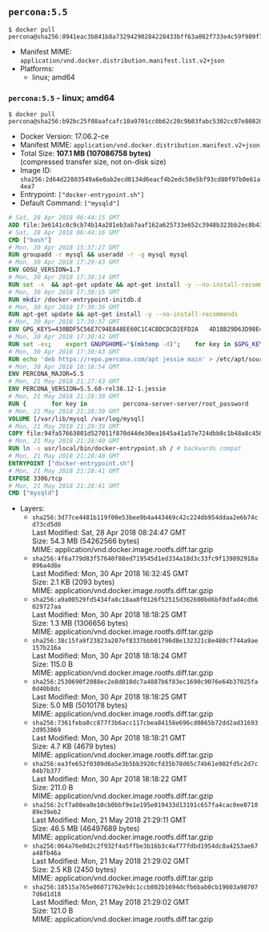 ## `percona:5.5`

```console
$ docker pull percona@sha256:8941eac3b841b8a73294290284228433bff63a082f733e4c59f989f7fa2bfbbf
```

-	Manifest MIME: `application/vnd.docker.distribution.manifest.list.v2+json`
-	Platforms:
	-	linux; amd64

### `percona:5.5` - linux; amd64

```console
$ docker pull percona@sha256:b92bc25f08aafcafc10a9701cc0b62c20c9b83fabc5302cc07e80820eff8ab5b
```

-	Docker Version: 17.06.2-ce
-	Manifest MIME: `application/vnd.docker.distribution.manifest.v2+json`
-	Total Size: **107.1 MB (107086758 bytes)**  
	(compressed transfer size, not on-disk size)
-	Image ID: `sha256:2d64d22803549a6e0ab2ecd0134d6eacf4b2edc50e5bf93cd80f97b0e61a4ea7`
-	Entrypoint: `["docker-entrypoint.sh"]`
-	Default Command: `["mysqld"]`

```dockerfile
# Sat, 28 Apr 2018 06:44:15 GMT
ADD file:3e6141c0c9cb74b14a281eb3ab7aaf162a625733e652c3948b323bb2ec8b4343 in / 
# Sat, 28 Apr 2018 06:44:16 GMT
CMD ["bash"]
# Mon, 30 Apr 2018 15:37:27 GMT
RUN groupadd -r mysql && useradd -r -g mysql mysql
# Mon, 30 Apr 2018 17:29:43 GMT
ENV GOSU_VERSION=1.7
# Mon, 30 Apr 2018 17:30:14 GMT
RUN set -x 	&& apt-get update && apt-get install -y --no-install-recommends ca-certificates wget && rm -rf /var/lib/apt/lists/* 	&& wget -O /usr/local/bin/gosu "https://github.com/tianon/gosu/releases/download/$GOSU_VERSION/gosu-$(dpkg --print-architecture)" 	&& wget -O /usr/local/bin/gosu.asc "https://github.com/tianon/gosu/releases/download/$GOSU_VERSION/gosu-$(dpkg --print-architecture).asc" 	&& export GNUPGHOME="$(mktemp -d)" 	&& gpg --keyserver ha.pool.sks-keyservers.net --recv-keys B42F6819007F00F88E364FD4036A9C25BF357DD4 	&& gpg --batch --verify /usr/local/bin/gosu.asc /usr/local/bin/gosu 	&& rm -r "$GNUPGHOME" /usr/local/bin/gosu.asc 	&& chmod +x /usr/local/bin/gosu 	&& gosu nobody true 	&& apt-get purge -y --auto-remove ca-certificates wget
# Mon, 30 Apr 2018 17:30:15 GMT
RUN mkdir /docker-entrypoint-initdb.d
# Mon, 30 Apr 2018 17:30:36 GMT
RUN apt-get update && apt-get install -y --no-install-recommends 		apt-transport-https ca-certificates 		pwgen 	&& rm -rf /var/lib/apt/lists/*
# Mon, 30 Apr 2018 17:30:37 GMT
ENV GPG_KEYS=430BDF5C56E7C94E848EE60C1C4CBDCDCD2EFD2A 	4D1BB29D63D98E422B2113B19334A25F8507EFA5
# Mon, 30 Apr 2018 17:30:42 GMT
RUN set -ex; 	export GNUPGHOME="$(mktemp -d)"; 	for key in $GPG_KEYS; do 		gpg --keyserver ha.pool.sks-keyservers.net --recv-keys "$key"; 	done; 	gpg --export $GPG_KEYS > /etc/apt/trusted.gpg.d/percona.gpg; 	rm -r "$GNUPGHOME"; 	apt-key list
# Mon, 30 Apr 2018 17:30:43 GMT
RUN echo 'deb https://repo.percona.com/apt jessie main' > /etc/apt/sources.list.d/percona.list
# Mon, 30 Apr 2018 18:16:54 GMT
ENV PERCONA_MAJOR=5.5
# Mon, 21 May 2018 21:27:43 GMT
ENV PERCONA_VERSION=5.5.60-rel38.12-1.jessie
# Mon, 21 May 2018 21:28:38 GMT
RUN { 		for key in 			percona-server-server/root_password 			percona-server-server/root_password_again 			"percona-server-server-$PERCONA_MAJOR/root-pass" 			"percona-server-server-$PERCONA_MAJOR/re-root-pass" 		; do 			echo "percona-server-server-$PERCONA_MAJOR" "$key" password 'unused'; 		done; 	} | debconf-set-selections 	&& apt-get update 	&& apt-get install -y 		percona-server-server-$PERCONA_MAJOR=$PERCONA_VERSION 	&& rm -rf /var/lib/apt/lists/* 	&& sed -ri 's/^user\s/#&/' /etc/mysql/my.cnf 	&& rm -rf /var/lib/mysql && mkdir -p /var/lib/mysql /var/run/mysqld 	&& chown -R mysql:mysql /var/lib/mysql /var/run/mysqld 	&& chmod 777 /var/run/mysqld 	&& find /etc/mysql/ -name '*.cnf' -print0 		| xargs -0 grep -lZE '^(bind-address|log)' 		| xargs -rt -0 sed -Ei 's/^(bind-address|log)/#&/' 	&& echo '[mysqld]\nskip-host-cache\nskip-name-resolve' > /etc/mysql/conf.d/docker.cnf
# Mon, 21 May 2018 21:28:39 GMT
VOLUME [/var/lib/mysql /var/log/mysql]
# Mon, 21 May 2018 21:28:39 GMT
COPY file:94fa57663801d527011f870d44de30ea1645a41a57e724dbb8c1b48a8c450c1d in /usr/local/bin/ 
# Mon, 21 May 2018 21:28:40 GMT
RUN ln -s usr/local/bin/docker-entrypoint.sh / # backwards compat
# Mon, 21 May 2018 21:28:40 GMT
ENTRYPOINT ["docker-entrypoint.sh"]
# Mon, 21 May 2018 21:28:41 GMT
EXPOSE 3306/tcp
# Mon, 21 May 2018 21:28:41 GMT
CMD ["mysqld"]
```

-	Layers:
	-	`sha256:3d77ce4481b119f00e53bee9b4a443469c42c224db954ddaa2e6b74cd73cd5d0`  
		Last Modified: Sat, 28 Apr 2018 08:24:47 GMT  
		Size: 54.3 MB (54262566 bytes)  
		MIME: application/vnd.docker.image.rootfs.diff.tar.gzip
	-	`sha256:4f6a779d83f57640f88ed719545d1ed334a18d3c33fc9f139892918a096a4d8e`  
		Last Modified: Mon, 30 Apr 2018 16:32:45 GMT  
		Size: 2.1 KB (2093 bytes)  
		MIME: application/vnd.docker.image.rootfs.diff.tar.gzip
	-	`sha256:a9a00529fd5434fa8c18aa8f0126f52515d362600bd6bf0dfad4cdb6029727aa`  
		Last Modified: Mon, 30 Apr 2018 18:18:25 GMT  
		Size: 1.3 MB (1306656 bytes)  
		MIME: application/vnd.docker.image.rootfs.diff.tar.gzip
	-	`sha256:38c15fa9f23823a207ef8337bbb01796d8e132321c8e480cf744a9ae157b216a`  
		Last Modified: Mon, 30 Apr 2018 18:18:24 GMT  
		Size: 115.0 B  
		MIME: application/vnd.docker.image.rootfs.diff.tar.gzip
	-	`sha256:2530690f2088ec2e8d010dc7a4887b6f83ec1690c9076e64b37025fa0d40b8dc`  
		Last Modified: Mon, 30 Apr 2018 18:18:25 GMT  
		Size: 5.0 MB (5010178 bytes)  
		MIME: application/vnd.docker.image.rootfs.diff.tar.gzip
	-	`sha256:7361feba8cc877f3b6acc117cbea84158e696cd0865b72dd2ad316932d953869`  
		Last Modified: Mon, 30 Apr 2018 18:18:21 GMT  
		Size: 4.7 KB (4679 bytes)  
		MIME: application/vnd.docker.image.rootfs.diff.tar.gzip
	-	`sha256:ea3fe652f0309d6a5e3b5bb3920cfd35b78d65c74b61e902fd5c2d7c04b7b377`  
		Last Modified: Mon, 30 Apr 2018 18:18:22 GMT  
		Size: 211.0 B  
		MIME: application/vnd.docker.image.rootfs.diff.tar.gzip
	-	`sha256:2cf7a08ea0e10cb0bbf9e1e195e019433d13191c657fa4cac0ee071089e39eb2`  
		Last Modified: Mon, 21 May 2018 21:29:11 GMT  
		Size: 46.5 MB (46497689 bytes)  
		MIME: application/vnd.docker.image.rootfs.diff.tar.gzip
	-	`sha256:064a76e0d2c2f932f4a5ffbe3b16b3c4af77fdbd1954dc8a4253ae67a48fb46a`  
		Last Modified: Mon, 21 May 2018 21:29:02 GMT  
		Size: 2.5 KB (2450 bytes)  
		MIME: application/vnd.docker.image.rootfs.diff.tar.gzip
	-	`sha256:18515a765e06071762e9dc1ccb802b1694dcfb6bab0cb19603a987077d6d1d18`  
		Last Modified: Mon, 21 May 2018 21:29:02 GMT  
		Size: 121.0 B  
		MIME: application/vnd.docker.image.rootfs.diff.tar.gzip
